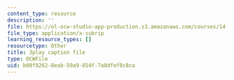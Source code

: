 ```yaml
---
content_type: resource
description: ''
file: https://ol-ocw-studio-app-production.s3.amazonaws.com/courses/14-01-principles-of-microeconomics-fall-2018/b08f82628eab59a9854f7a8dfef8c8ca_a9Uz7tXETq4.vtt
file_type: application/x-subrip
learning_resource_types: []
resourcetype: Other
title: 3play caption file
type: OCWFile
uid: b08f8262-8eab-59a9-854f-7a8dfef8c8ca
---
```

